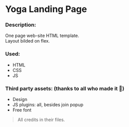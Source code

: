 # Yoga Landing Page
### Description:
One page  web-site HTML template.\
Layout bilded on flex.
### Used:
 - HTML
 - CSS
 - JS
### Third party assets: (thanks to all who made it :pray:)
 - Design
 - JS plugins: all, besides join popup
 - Free font
 > All credits in their files.